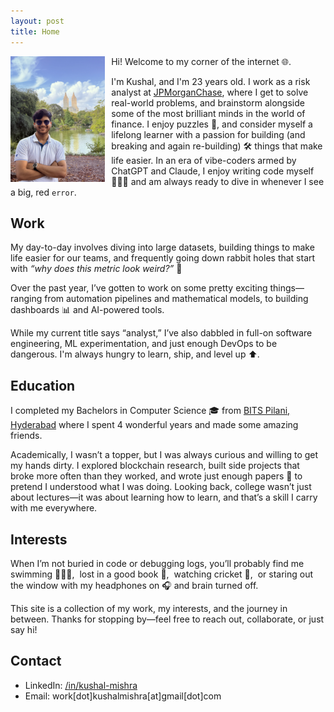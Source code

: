```yaml
---
layout: post
title: Home
---
```


<img src = "../assets/profile.jpeg" width = "30%" height = "30%" align = "left" style = "margin-right: 10px; margin-bottom: -5px;">

Hi! Welcome to my corner of the internet 🌐.

I'm Kushal, and I'm 23 years old. I work as a risk analyst at [JPMorganChase](https://www.jpmorganchase.com/), where I get to solve real-world problems, and brainstorm alongside some of the most brilliant minds in the world of finance. I enjoy puzzles 🧩, and consider myself a lifelong learner with a passion for building (and breaking and again re-building) 🛠️ things that make life easier. In an era of vibe-coders armed by ChatGPT and Claude, I enjoy writing code myself 👨🏻‍💻 and am always ready to dive in whenever I see a big, red `error`.

## Work

My day-to-day involves diving into large datasets, building things to make life easier for our teams, and frequently going down rabbit holes that start with _“why does this metric look weird?”_ 🤔

Over the past year, I’ve gotten to work on some pretty exciting things—ranging from automation pipelines and mathematical models, to building dashboards 📊 and AI-powered tools.

While my current title says “analyst,” I’ve also dabbled in full-on software engineering, ML experimentation, and just enough DevOps to be dangerous. I'm always hungry to learn, ship, and level up ⬆️.

## Education

I completed my Bachelors in Computer Science 🎓 from [BITS Pilani, Hyderabad](https://www.bits-pilani.ac.in/hyderabad/) where I spent 4 wonderful years and made some amazing friends.

Academically, I wasn’t a topper, but I was always curious and willing to get my hands dirty. I explored blockchain research, built side projects that broke more often than they worked, and wrote just enough papers 📝 to pretend I understood what I was doing. Looking back, college wasn’t just about lectures—it was about learning how to learn, and that’s a skill I carry with me everywhere.

## Interests

When I’m not buried in code or debugging logs, you’ll probably find me swimming 🏊🏻‍♂️,&nbsp; lost in a good book 📖, &nbsp;watching cricket 🏏,&nbsp; or staring out the window with my headphones on 🎧 and brain turned off.

This site is a collection of my work, my interests, and the journey in between. Thanks for stopping by—feel free to reach out, collaborate, or just say hi!

## Contact

- LinkedIn: [/in/kushal-mishra](https://www.linkedin.com/in/kushal-mishra/)
- Email: work[dot]kushalmishra[at]gmail[dot]com
